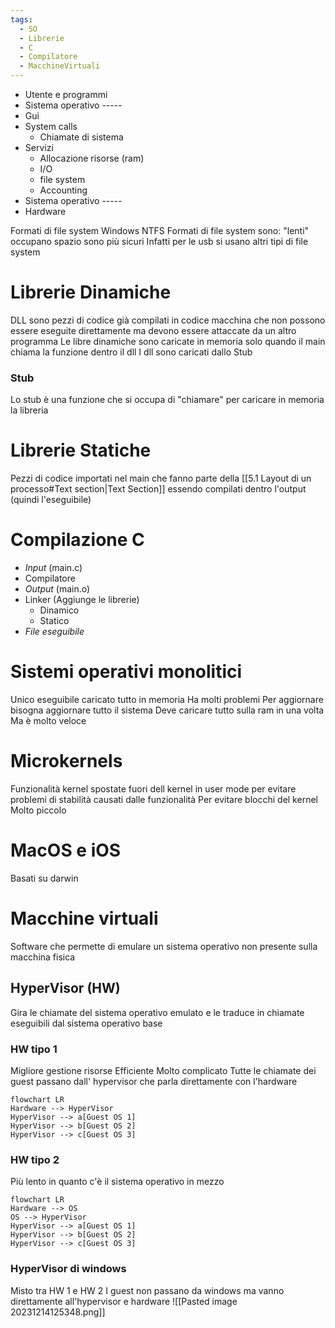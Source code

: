 ```yaml
---
tags:
  - SO
  - Librerie
  - C
  - Compilatore
  - MacchineVirtuali
---
```

- Utente e programmi
- Sistema operativo -----
- Gui
- System calls
	- Chiamate di sistema
- Servizi
	- Allocazione risorse (ram)
	- I/O
	- file system
	- Accounting
- Sistema operativo -----
- Hardware

Formati di file system
	Windows NTFS
Formati di file system sono:
	"lenti"
	occupano spazio
	sono più sicuri
Infatti per le usb si usano altri tipi di file system

# Librerie Dinamiche
DLL sono pezzi di codice già compilati in codice macchina che non possono essere eseguite direttamente ma devono essere attaccate da un altro programma
Le libre dinamiche sono caricate in memoria solo quando il main chiama la funzione dentro il dll
I dll sono caricati dallo Stub
### Stub
Lo stub è una funzione che si occupa di "chiamare" per caricare in memoria la libreria
# Librerie Statiche
Pezzi di codice importati nel main che fanno parte della [[5.1 Layout di un processo#Text section|Text Section]] essendo compilati dentro l'output (quindi l'eseguibile)
# Compilazione C
- *Input* (main.c)
- Compilatore
- *Output* (main.o)
- Linker (Aggiunge le librerie)
	- Dinamico
	- Statico
- *File eseguibile*
# Sistemi operativi monolitici
Unico eseguibile caricato tutto in memoria
Ha molti problemi
	Per aggiornare bisogna aggiornare tutto il sistema
	Deve caricare tutto sulla ram in una volta
Ma è molto veloce
# Microkernels
Funzionalità kernel spostate fuori dell kernel in user mode per evitare problemi di stabilità causati dalle funzionalità
Per evitare blocchi del kernel
Molto piccolo
# MacOS e iOS
Basati su darwin
# Macchine virtuali
Software che permette di emulare un sistema operativo non presente sulla macchina fisica
## HyperVisor (HW)
Gira le chiamate del sistema operativo emulato e le traduce in chiamate eseguibili dal sistema operativo base
### HW tipo 1
Migliore gestione risorse
Efficiente
Molto complicato
Tutte le chiamate dei guest passano dall' hypervisor che parla direttamente con l'hardware  
```mermaid
flowchart LR
Hardware --> HyperVisor
HyperVisor --> a[Guest OS 1]
HyperVisor --> b[Guest OS 2]
HyperVisor --> c[Guest OS 3]
```
### HW tipo 2
Più lento in quanto c'è il sistema operativo in mezzo
```mermaid
flowchart LR
Hardware --> OS
OS --> HyperVisor
HyperVisor --> a[Guest OS 1]
HyperVisor --> b[Guest OS 2]
HyperVisor --> c[Guest OS 3]
```
### HyperVisor di windows
Misto tra HW 1 e HW 2
I guest non passano da windows ma vanno direttamente all'hypervisor e hardware
![[Pasted image 20231214125348.png]]